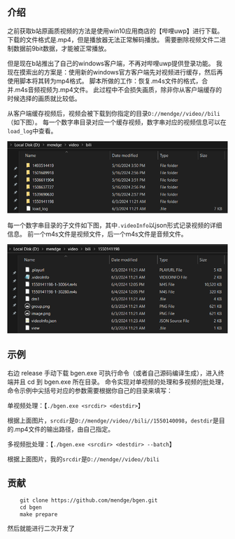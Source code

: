 ## 介绍
之前获取b站原画质视频的方法是使用win10应用商店的【哔哩uwp】进行下载。
下载的文件格式是.mp4，但是播放器无法正常解码播放。
需要删除视频文件二进制数据前9bit数据，才能被正常播放。

但是现在b站推出了自己的windows客户端，不再对哔哩uwp提供登录功能。
我现在摸索出的方案是：使用新的windows官方客户端先对视频进行缓存，然后再使用脚本将其转为mp4格式。
脚本所做的工作：恢复.m4s文件的格式，合并.m4s音频视频为.mp4文件。
此过程中不会损失画质，除非你从客户端缓存的时候选择的画质就比较低。

从客户端缓存视频后，视频会被下载到你指定的目录`D://mendge//video//bili`（如下图）。
每一个数字串目录对应一个缓存视频，数字串对应的视频信息可以在`load_log`中查看。

![img.png](images/parent_dir.png)

每一个数字串目录的子文件如下图，其中`.videoInfo`以json形式记录视频的详细信息。 前一个m4s文件是视频文件，后一个m4s文件是音频文件。

![img_1.png](images/single_dir.png)

## 示例
右边 release 手动下载 bgen.exe 可执行命令（或者自己源码编译生成），进入终端并且 cd 到 bgen.exe 所在目录。
命令实现对单视频的处理和多视频的批处理，命令示例中尖括号对应的参数需要根据你自己的目录来填写：

单视频处理：【`./bgen.exe <srcdir> <destdir>`】

根据上面图片，`srcdir`是`D://mendge//video//bili//1550140098`，`destdir`是目的.mp4文件的输出路径，由自己指定。

多视频批处理：【`./bgen.exe <srcdir> <destdir> --batch`】

根据上面图片，我的`srcdir`是`D://mendge//video//bili`

## 贡献
```shell
    git clone https://github.com/mendge/bgen.git
    cd bgen
    make prepare
```
然后就能进行二次开发了

